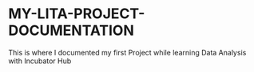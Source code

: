 # MY-LITA-PROJECT-DOCUMENTATION
This is where I documented my first Project while learning Data Analysis with  Incubator Hub
